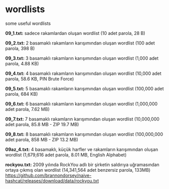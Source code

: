 # wordlists
some useful wordlists

<b>09_1.txt:</b> sadece rakamlardan oluşan wordlist (10 adet parola, 28 B)

<b>09_2.txt:</b> 2 basamaklı rakamların karışımından oluşan wordlist (100 adet parola, 398 B)

<b>09_3.txt:</b> 3 basamaklı rakamların karışımından oluşan wordlist (1,000 adet parola, 4.88 KB)

<b>09_4.txt:</b> 4 basamaklı rakamların karışımından oluşan wordlist (10,000 adet parola, 58.6 KB, PIN Brute Force)

<b>09_5.txt:</b> 5 basamaklı rakamların karışımından oluşan wordlist (100,000 adet parola, 684 KB)

<b>09_6.txt:</b> 6 basamaklı rakamların karışımından oluşan wordlist (1,000,000 adet parola, 7.62 MB)

<b>09_7.txt:</b> 7 basamaklı rakamların karışımından oluşan wordlist (10,000,000 adet parola, 85.8 MB - ZIP 19.7 MB)

<b>09_8.txt:</b> 8 basamaklı rakamların karışımından oluşan wordlist (100,000,000 adet parola, 858 MB - ZIP 13.2 MB)


<b>09az_4.txt:</b> 4 basamaklı, küçük harfler ve rakamların karışımından oluşan wordlist (1,679,616 adet parola, 8.01 MB, English Alphabet)

<b>rockyou.txt:</b> 2009 yılında RockYou adlı bir şirketin saldırıya uğramasından ortaya çıkmış olan wordlist (14,341,564 adet benzersiz parola, 133MB)  https://github.com/brannondorsey/naive-hashcat/releases/download/data/rockyou.txt
